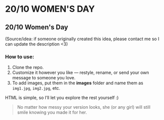 # 20/10 WOMEN'S DAY
## 20/10 Women's Day 
(Source/idea: if someone originally created this idea, please contact me so I can update the description <3)

### How to use:
1. Clone the repo.  
2. Customize it however you like — restyle, rename, or send your own message to someone you love.  
3. To add images, put them in the **images** folder and name them as `img1.jpg`, `img2.jpg`, etc.

HTML is simple, so I’ll let you explore the rest yourself :)
> No matter how messy your version looks, she (or any girl) will still smile knowing you made it for her.
